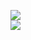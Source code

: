 [![](https://img.shields.io/badge/Made%20With-Github%20Spray-lightgrey.svg?style=for-the-badge&logo=github)](https://github.com/Annihil/github-spray#24509)  
[![](https://i.imgur.com/2DrTn0Z.gif)](https://github.com/Annihil/github-spray)